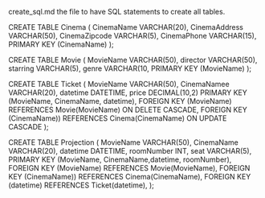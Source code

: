 create_sql.md
the file to have SQL statements to create all tables.

CREATE TABLE Cinema (
        CinemaName VARCHAR(20), 
        CinemaAddress VARCHAR(50), 
        CinemaZipcode VARCHAR(5), 
        CinemaPhone VARCHAR(15),
        PRIMARY KEY (CinemaName)
);

CREATE TABLE Movie (
        MovieName VARCHAR(50), 
        director VARCHAR(50), 
        starring VARCHAR(5), 
        genre VARCHAR(10,
        PRIMARY KEY (MovieName)
);


CREATE TABLE Ticket (
        MovieName VARCHAR(50), 
        CinemaNamee VARCHAR(20), 
        datetime DATETIME, 
        price DECIMAL(10,2)
        PRIMARY KEY (MovieName, CinemaName, datetime),
        FOREIGN KEY (MovieName) REFERENCES Movie(MovieName)
        ON DELETE CASCADE,
        FOREIGN KEY (CinemaName)) REFERENCES Cinema(CinemaName) 
        ON UPDATE CASCADE
);

CREATE TABLE Projection (
        MovieName VARCHAR(50), 
        CinemaName VARCHAR(20), 
        datetime DATETIME, 
        roomNumber INT,
        seat VARCHAR(5),
        PRIMARY KEY (MovieName, CinemaName,datetime, roomNumber),
        FOREIGN KEY (MovieName) REFERENCES Movie(MovieName),
        FOREIGN KEY (CinemaName)) REFERENCES Cinema(CinemaName),
        FOREIGN KEY (datetime) REFERENCES Ticket(datetime),
);
